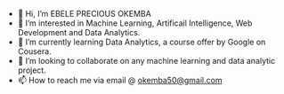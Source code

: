 - 👋 Hi, I’m EBELE PRECIOUS OKEMBA
- 👀 I’m interested in Machine Learning, Artificail Intelligence, Web Development and Data Analytics.
- 🌱 I’m currently learning Data Analytics, a course offer by Google on Cousera.
- 💞️ I’m looking to collaborate on any machine learning and data analytic project.
- 📫 How to reach me  via email @ okemba50@gmail.com

<!---
preshy59/preshy59 is a ✨ special ✨ repository because its `README.md` (this file) appears on your GitHub profile.
You can click the Preview link to take a look at your changes.
--->
